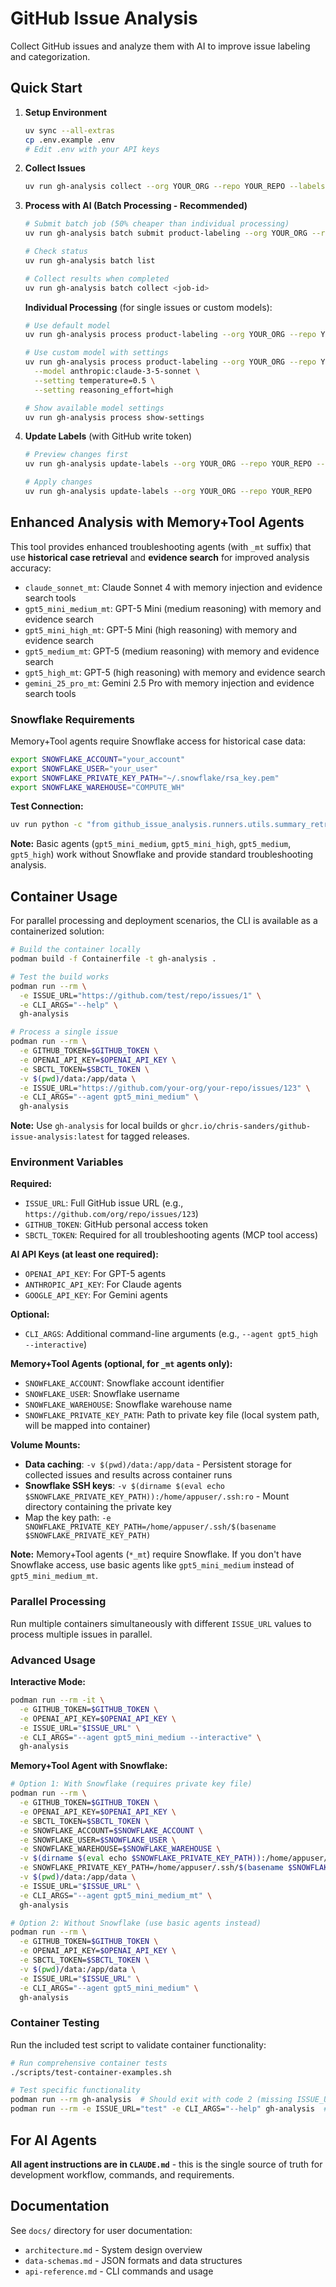 # GitHub Issue Analysis

Collect GitHub issues and analyze them with AI to improve issue labeling and categorization.

## Quick Start

1. **Setup Environment**
   ```bash
   uv sync --all-extras
   cp .env.example .env
   # Edit .env with your API keys
   ```

2. **Collect Issues**
   ```bash
   uv run gh-analysis collect --org YOUR_ORG --repo YOUR_REPO --labels bug --limit 5
   ```

3. **Process with AI (Batch Processing - Recommended)**
   ```bash
   # Submit batch job (50% cheaper than individual processing)
   uv run gh-analysis batch submit product-labeling --org YOUR_ORG --repo YOUR_REPO
   
   # Check status
   uv run gh-analysis batch list
   
   # Collect results when completed
   uv run gh-analysis batch collect <job-id>
   ```

   **Individual Processing** (for single issues or custom models):
   ```bash
   # Use default model
   uv run gh-analysis process product-labeling --org YOUR_ORG --repo YOUR_REPO --issue-number 123
   
   # Use custom model with settings
   uv run gh-analysis process product-labeling --org YOUR_ORG --repo YOUR_REPO \
     --model anthropic:claude-3-5-sonnet \
     --setting temperature=0.5 \
     --setting reasoning_effort=high
   
   # Show available model settings
   uv run gh-analysis process show-settings
   ```

4. **Update Labels** (with GitHub write token)
   ```bash
   # Preview changes first
   uv run gh-analysis update-labels --org YOUR_ORG --repo YOUR_REPO --dry-run
   
   # Apply changes
   uv run gh-analysis update-labels --org YOUR_ORG --repo YOUR_REPO
   ```

## Enhanced Analysis with Memory+Tool Agents

This tool provides enhanced troubleshooting agents (with `_mt` suffix) that use **historical case retrieval** and **evidence search** for improved analysis accuracy:

- `claude_sonnet_mt`: Claude Sonnet 4 with memory injection and evidence search tools
- `gpt5_mini_medium_mt`: GPT-5 Mini (medium reasoning) with memory and evidence search  
- `gpt5_mini_high_mt`: GPT-5 Mini (high reasoning) with memory and evidence search
- `gpt5_medium_mt`: GPT-5 (medium reasoning) with memory and evidence search
- `gpt5_high_mt`: GPT-5 (high reasoning) with memory and evidence search
- `gemini_25_pro_mt`: Gemini 2.5 Pro with memory injection and evidence search tools

### Snowflake Requirements

Memory+Tool agents require Snowflake access for historical case data:

```bash
export SNOWFLAKE_ACCOUNT="your_account"
export SNOWFLAKE_USER="your_user"  
export SNOWFLAKE_PRIVATE_KEY_PATH="~/.snowflake/rsa_key.pem"
export SNOWFLAKE_WAREHOUSE="COMPUTE_WH"
```

**Test Connection:**
```bash
uv run python -c "from github_issue_analysis.runners.utils.summary_retrieval import SummaryRetrievalClient; client = SummaryRetrievalClient(); print('✅ Snowflake connection successful')"
```

**Note:** Basic agents (`gpt5_mini_medium`, `gpt5_mini_high`, `gpt5_medium`, `gpt5_high`) work without Snowflake and provide standard troubleshooting analysis.

## Container Usage

For parallel processing and deployment scenarios, the CLI is available as a containerized solution:

```bash
# Build the container locally
podman build -f Containerfile -t gh-analysis .

# Test the build works
podman run --rm \
  -e ISSUE_URL="https://github.com/test/repo/issues/1" \
  -e CLI_ARGS="--help" \
  gh-analysis

# Process a single issue
podman run --rm \
  -e GITHUB_TOKEN=$GITHUB_TOKEN \
  -e OPENAI_API_KEY=$OPENAI_API_KEY \
  -e SBCTL_TOKEN=$SBCTL_TOKEN \
  -v $(pwd)/data:/app/data \
  -e ISSUE_URL="https://github.com/your-org/your-repo/issues/123" \
  -e CLI_ARGS="--agent gpt5_mini_medium" \
  gh-analysis
```

**Note:** Use `gh-analysis` for local builds or `ghcr.io/chris-sanders/github-issue-analysis:latest` for tagged releases.

### Environment Variables

**Required:**
- `ISSUE_URL`: Full GitHub issue URL (e.g., `https://github.com/org/repo/issues/123`)
- `GITHUB_TOKEN`: GitHub personal access token
- `SBCTL_TOKEN`: Required for all troubleshooting agents (MCP tool access)

**AI API Keys (at least one required):**
- `OPENAI_API_KEY`: For GPT-5 agents
- `ANTHROPIC_API_KEY`: For Claude agents  
- `GOOGLE_API_KEY`: For Gemini agents

**Optional:**
- `CLI_ARGS`: Additional command-line arguments (e.g., `--agent gpt5_high --interactive`)

**Memory+Tool Agents (optional, for `_mt` agents only):**
- `SNOWFLAKE_ACCOUNT`: Snowflake account identifier
- `SNOWFLAKE_USER`: Snowflake username  
- `SNOWFLAKE_WAREHOUSE`: Snowflake warehouse name
- `SNOWFLAKE_PRIVATE_KEY_PATH`: Path to private key file (local system path, will be mapped into container)

**Volume Mounts:**
- **Data caching**: `-v $(pwd)/data:/app/data` - Persistent storage for collected issues and results across container runs
- **Snowflake SSH keys**: `-v $(dirname $(eval echo $SNOWFLAKE_PRIVATE_KEY_PATH)):/home/appuser/.ssh:ro` - Mount directory containing the private key
- Map the key path: `-e SNOWFLAKE_PRIVATE_KEY_PATH=/home/appuser/.ssh/$(basename $SNOWFLAKE_PRIVATE_KEY_PATH)`

**Note:** Memory+Tool agents (`*_mt`) require Snowflake. If you don't have Snowflake access, use basic agents like `gpt5_mini_medium` instead of `gpt5_mini_medium_mt`.

### Parallel Processing

Run multiple containers simultaneously with different `ISSUE_URL` values to process multiple issues in parallel.

### Advanced Usage

**Interactive Mode:**
```bash
podman run --rm -it \
  -e GITHUB_TOKEN=$GITHUB_TOKEN \
  -e OPENAI_API_KEY=$OPENAI_API_KEY \
  -e ISSUE_URL="$ISSUE_URL" \
  -e CLI_ARGS="--agent gpt5_mini_medium --interactive" \
  gh-analysis
```

**Memory+Tool Agent with Snowflake:**
```bash
# Option 1: With Snowflake (requires private key file)
podman run --rm \
  -e GITHUB_TOKEN=$GITHUB_TOKEN \
  -e OPENAI_API_KEY=$OPENAI_API_KEY \
  -e SBCTL_TOKEN=$SBCTL_TOKEN \
  -e SNOWFLAKE_ACCOUNT=$SNOWFLAKE_ACCOUNT \
  -e SNOWFLAKE_USER=$SNOWFLAKE_USER \
  -e SNOWFLAKE_WAREHOUSE=$SNOWFLAKE_WAREHOUSE \
  -v $(dirname $(eval echo $SNOWFLAKE_PRIVATE_KEY_PATH)):/home/appuser/.ssh:ro \
  -e SNOWFLAKE_PRIVATE_KEY_PATH=/home/appuser/.ssh/$(basename $SNOWFLAKE_PRIVATE_KEY_PATH) \
  -v $(pwd)/data:/app/data \
  -e ISSUE_URL="$ISSUE_URL" \
  -e CLI_ARGS="--agent gpt5_mini_medium_mt" \
  gh-analysis

# Option 2: Without Snowflake (use basic agents instead)
podman run --rm \
  -e GITHUB_TOKEN=$GITHUB_TOKEN \
  -e OPENAI_API_KEY=$OPENAI_API_KEY \
  -e SBCTL_TOKEN=$SBCTL_TOKEN \
  -v $(pwd)/data:/app/data \
  -e ISSUE_URL="$ISSUE_URL" \
  -e CLI_ARGS="--agent gpt5_mini_medium" \
  gh-analysis
```


### Container Testing

Run the included test script to validate container functionality:

```bash
# Run comprehensive container tests
./scripts/test-container-examples.sh

# Test specific functionality
podman run --rm gh-analysis  # Should exit with code 2 (missing ISSUE_URL)
podman run --rm -e ISSUE_URL="test" -e CLI_ARGS="--help" gh-analysis  # Should show help
```

## For AI Agents

**All agent instructions are in `CLAUDE.md`** - this is the single source of truth for development workflow, commands, and requirements.

## Documentation

See `docs/` directory for user documentation:
- `architecture.md` - System design overview
- `data-schemas.md` - JSON formats and data structures  
- `api-reference.md` - CLI commands and usage
